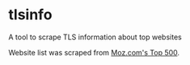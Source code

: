 # tlsinfo

A tool to scrape TLS information about top websites

Website list was scraped from [Moz.com's Top 500](https://moz.com/top500).
